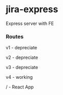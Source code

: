 # jira-express
Express server with FE

### Routes
v1 - depreciate

v2 - depreciate

v3 - depreciate

v4 - working

/ - React App